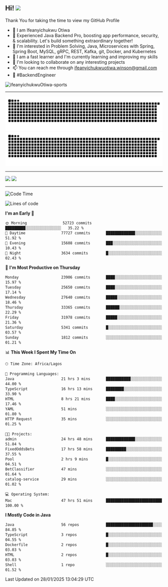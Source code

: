 <!-- BLOG-POST-LIST:START --><!-- BLOG-POST-LIST:END -->

## Hi! <img src="https://media.giphy.com/media/hvRJCLFzcasrR4ia7z/giphy.gif" width="4%"> 

Thank You for taking the time to view my GitHub Profile

- 👋 I am Ifeanyichukwu Otiwa
- 🚀 Experienced Java Backend Pro, boosting app performance, security, & scalability. Let's build something extraordinary together!
- 👀 I'm interested in Problem Solving, Java, Microservices with Spring, Spring Boot, MySQL, gRPC, REST, Kafka, git, Docker, and Kubernetes
- 🌱 I am a fast learner and I'm currently learning and improving my skills
- 💞️ I'm looking to collaborate on any interesting projects
- 📫 You can reach me through ifeanyichukwuotiwa.winson@gmail.com
- 🚀 #BackendEngineer

<p align="left" marginTop="10px"> <img src="https://komarev.com/ghpvc/?username=ifeanyichukwuOtiwa-sports&label=Profile%20views&color=0e75b6&style=for-the-badge" alt="ifeanyichukwuOtiwa-sports" /> </p>

***

<!--🐍📈SNAKEGRAPH / 🌐WEBSITE: https://github.com/Platane/snk -->
![github contribution grid snake animation](https://raw.githubusercontent.com/ifeanyichukwuOtiwa-sports/ifeanyichukwuOtiwa-sports/output/github-contribution-grid-snake-dark.svg#gh-dark-mode-only)![github contribution grid snake animation](https://raw.githubusercontent.com/ifeanyichukwuOtiwa-sports/ifeanyichukwuOtiwa-sports/output/github-contribution-grid-snake.svg#gh-light-mode-only)

***

<p float="left">
  <img float="left" src="https://github-readme-stats.vercel.app/api?username=ifeanyichukwuOtiwa-sports&count_private=true&include_all_commits=true&theme=react&show_icons=true" />
  <img float="right" src="https://github-readme-stats.vercel.app/api/top-langs/?username=ifeanyichukwuOtiwa-sports&layout=compact&show_icons=true&theme=react" /> 
</p>

***



<!--START_SECTION:waka-->
![Code Time](http://img.shields.io/badge/Code%20Time-3%2C399%20hrs%2027%20mins-blue)

![Lines of code](https://img.shields.io/badge/From%20Hello%20World%20I%27ve%20Written-37.7%20million%20lines%20of%20code-blue)

**I'm an Early 🐤** 

```text
🌞 Morning                52723 commits       █████████░░░░░░░░░░░░░░░░   35.22 % 
🌆 Daytime                77727 commits       █████████████░░░░░░░░░░░░   51.92 % 
🌃 Evening                15608 commits       ███░░░░░░░░░░░░░░░░░░░░░░   10.43 % 
🌙 Night                  3634 commits        █░░░░░░░░░░░░░░░░░░░░░░░░   02.43 % 
```
📅 **I'm Most Productive on Thursday** 

```text
Monday                   23906 commits       ████░░░░░░░░░░░░░░░░░░░░░   15.97 % 
Tuesday                  25650 commits       ████░░░░░░░░░░░░░░░░░░░░░   17.14 % 
Wednesday                27640 commits       █████░░░░░░░░░░░░░░░░░░░░   18.46 % 
Thursday                 33365 commits       ██████░░░░░░░░░░░░░░░░░░░   22.29 % 
Friday                   31978 commits       █████░░░░░░░░░░░░░░░░░░░░   21.36 % 
Saturday                 5341 commits        █░░░░░░░░░░░░░░░░░░░░░░░░   03.57 % 
Sunday                   1812 commits        ░░░░░░░░░░░░░░░░░░░░░░░░░   01.21 % 
```


📊 **This Week I Spent My Time On** 

```text
🕑︎ Time Zone: Africa/Lagos

💬 Programming Languages: 
Java                     21 hrs 3 mins       ███████████░░░░░░░░░░░░░░   44.00 % 
TypeScript               16 hrs 13 mins      ████████░░░░░░░░░░░░░░░░░   33.90 % 
HTML                     8 hrs 21 mins       ████░░░░░░░░░░░░░░░░░░░░░   17.46 % 
YAML                     51 mins             ░░░░░░░░░░░░░░░░░░░░░░░░░   01.80 % 
HTTP Request             35 mins             ░░░░░░░░░░░░░░░░░░░░░░░░░   01.25 % 

🐱‍💻 Projects: 
admin                    24 hrs 48 mins      █████████████░░░░░░░░░░░░   51.84 % 
FixedOddsBets            17 hrs 58 mins      █████████░░░░░░░░░░░░░░░░   37.55 % 
Pool                     2 hrs 9 mins        █░░░░░░░░░░░░░░░░░░░░░░░░   04.51 % 
BetClassifier            47 mins             ░░░░░░░░░░░░░░░░░░░░░░░░░   01.64 % 
catalog-service          29 mins             ░░░░░░░░░░░░░░░░░░░░░░░░░   01.02 % 

💻 Operating System: 
Mac                      47 hrs 51 mins      █████████████████████████   100.00 % 
```

**I Mostly Code in Java** 

```text
Java                     56 repos            █████████████████████░░░░   84.85 % 
TypeScript               3 repos             █░░░░░░░░░░░░░░░░░░░░░░░░   04.55 % 
Dockerfile               2 repos             █░░░░░░░░░░░░░░░░░░░░░░░░   03.03 % 
HTML                     2 repos             █░░░░░░░░░░░░░░░░░░░░░░░░   03.03 % 
Shell                    1 repo              ░░░░░░░░░░░░░░░░░░░░░░░░░   01.52 % 
```




 Last Updated on 28/01/2025 13:04:29 UTC
<!--END_SECTION:waka-->

<!--
<p align="center">
![trophy](https://github-profile-trophy.vercel.app/?username=ifeanyichukwuOtiwa-sports&theme=onedark) (https://github.com/ryo-ma/github-profile-trophy)
</p>
-->

<!---
ifeanyi-otiwa/ifeanyi-otiwa is a ✨ special ✨ repository because its `README.md` (this file) appears on your GitHub profile.
You can click the Preview link to take a look at your changes.
--->
